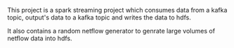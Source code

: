 This project is a spark streaming project which consumes data from a kafka topic, output's data to a kafka topic and writes the data to hdfs.

It also contains a random netflow generator to genrate large volumes of netflow data into hdfs.